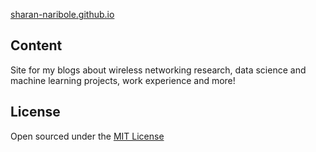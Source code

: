 [sharan-naribole.github.io](https://sharan-naribole.github.io)

## Content

Site for my blogs about wireless networking research, data science and machine learning projects, work experience and more!

## License

Open sourced under the [MIT License](LICENSE.md)
